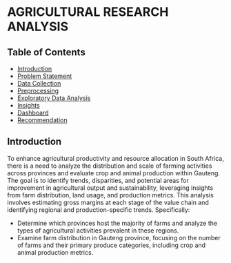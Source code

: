 # AGRICULTURAL RESEARCH ANALYSIS 
## Table of Contents
- [Introduction](#Introduction)
- [Problem Statement](#Problem_Statement)
- [Data Collection](#Data_Collection)
- [Preprocessing](#Preprocessing)
- [Exploratory Data Analysis](#Exploratory_Data_Analysis)
- [Insights](#Insights)
- [Dashboard](#Dashboard)
- [Recommendation](#Recommendation)
  
## Introduction 
To enhance agricultural productivity and resource allocation in South Africa, there is a need to analyze the distribution and scale of farming activities across provinces and evaluate crop and animal production within Gauteng. The goal is to identify trends, disparities, and potential areas for improvement in agricultural output and sustainability, leveraging insights from farm distribution, land usage, and production metrics.
This analysis involves estimating gross margins at each stage of the value chain and identifying regional and production-specific trends. Specifically:
- Determine which provinces host the majority of farms and analyze the types of agricultural activities prevalent in these regions.
- Examine farm distribution in Gauteng province, focusing on the number of farms and their primary produce categories, including crop and animal production metrics.

